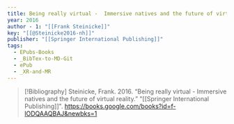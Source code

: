 ```yaml
---
title: Being really virtual -  Immersive natives and the future of virtual reality
year: 2016
author - 1: "[[Frank Steinicke]]"
key: "[[@Steinicke2016-nh]]"
publisher: "[[Springer International Publishing]]"
tags:
  - EPubs-Books
  - _BibTex-to-MD-Git
  - ePub
  - _XR-and-MR
---
```


> [!Bibliography]
> Steinicke, Frank. 2016. “Being really virtual -  Immersive natives and the future of virtual reality.” "[[Springer International Publishing]]". https://books.google.com/books?id=f-lODQAAQBAJ&newbks=1